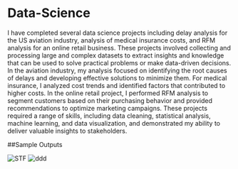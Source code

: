 # Data-Science
I have completed several data science projects including delay analysis for the US aviation industry, analysis of medical insurance costs, and RFM analysis for an online retail business. These projects involved collecting and processing large and complex datasets to extract insights and knowledge that can be used to solve practical problems or make data-driven decisions. In the aviation industry, my analysis focused on identifying the root causes of delays and developing effective solutions to minimize them. For medical insurance, I analyzed cost trends and identified factors that contributed to higher costs. In the online retail project, I performed RFM analysis to segment customers based on their purchasing behavior and provided recommendations to optimize marketing campaigns. These projects required a range of skills, including data cleaning, statistical analysis, machine learning, and data visualization, and demonstrated my ability to deliver valuable insights to stakeholders.

##Sample Outputs

![STF](https://github.com/hari2533/Data-Science/assets/117154174/52fdbb8c-df5d-4eb8-a860-9c7908520ec1)
![ddd](https://github.com/hari2533/Data-Science/assets/117154174/2a89f79f-00f7-462d-81c6-f8ab000d8b09)
